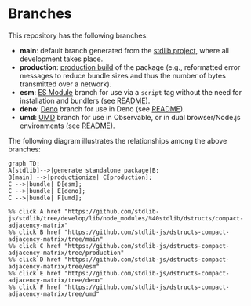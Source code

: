 <!--

@license Apache-2.0

Copyright (c) 2022 The Stdlib Authors.

Licensed under the Apache License, Version 2.0 (the "License");
you may not use this file except in compliance with the License.
You may obtain a copy of the License at

    http://www.apache.org/licenses/LICENSE-2.0

Unless required by applicable law or agreed to in writing, software
distributed under the License is distributed on an "AS IS" BASIS,
WITHOUT WARRANTIES OR CONDITIONS OF ANY KIND, either express or implied.
See the License for the specific language governing permissions and
limitations under the License.

-->

# Branches

This repository has the following branches:

-   **main**: default branch generated from the [stdlib project][stdlib-url], where all development takes place.
-   **production**: [production build][production-url] of the package (e.g., reformatted error messages to reduce bundle sizes and thus the number of bytes transmitted over a network).
-   **esm**: [ES Module][esm-url] branch for use via a `script` tag without the need for installation and bundlers (see [README][esm-readme]).
-   **deno**: [Deno][deno-url] branch for use in Deno (see [README][deno-readme]).
-   **umd**: [UMD][umd-url] branch for use in Observable, or in dual browser/Node.js environments (see [README][umd-readme]).

The following diagram illustrates the relationships among the above branches:

```mermaid
graph TD;
A[stdlib]-->|generate standalone package|B;
B[main] -->|productionize| C[production];
C -->|bundle| D[esm];
C -->|bundle| E[deno];
C -->|bundle| F[umd];

%% click A href "https://github.com/stdlib-js/stdlib/tree/develop/lib/node_modules/%40stdlib/dstructs/compact-adjacency-matrix"
%% click B href "https://github.com/stdlib-js/dstructs-compact-adjacency-matrix/tree/main"
%% click C href "https://github.com/stdlib-js/dstructs-compact-adjacency-matrix/tree/production"
%% click D href "https://github.com/stdlib-js/dstructs-compact-adjacency-matrix/tree/esm"
%% click E href "https://github.com/stdlib-js/dstructs-compact-adjacency-matrix/tree/deno"
%% click F href "https://github.com/stdlib-js/dstructs-compact-adjacency-matrix/tree/umd"
```

[stdlib-url]: https://github.com/stdlib-js/stdlib/tree/develop/lib/node_modules/%40stdlib/dstructs/compact-adjacency-matrix
[production-url]: https://github.com/stdlib-js/dstructs-compact-adjacency-matrix/tree/production
[deno-url]: https://github.com/stdlib-js/dstructs-compact-adjacency-matrix/tree/deno
[deno-readme]: https://github.com/stdlib-js/dstructs-compact-adjacency-matrix/blob/deno/README.md
[umd-url]: https://github.com/stdlib-js/dstructs-compact-adjacency-matrix/tree/umd
[umd-readme]: https://github.com/stdlib-js/dstructs-compact-adjacency-matrix/blob/umd/README.md
[esm-url]: https://github.com/stdlib-js/dstructs-compact-adjacency-matrix/tree/esm
[esm-readme]: https://github.com/stdlib-js/dstructs-compact-adjacency-matrix/blob/esm/README.md